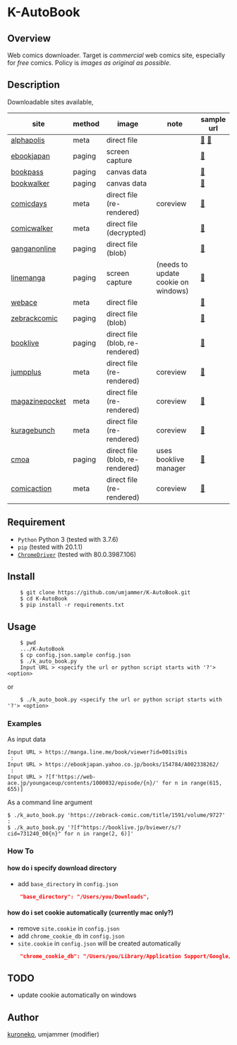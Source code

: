 # K-AutoBook

## Overview

Web comics downloader. Target is _commercial_ web comics site, especially for _free_ comics.
Policy is _images as original as possible_.

## Description

Downloadable sites available,

|site|method|image|note|sample url|
|----|------|-----|----|----------|
|[alphapolis](http://www.alphapolis.co.jp/)|meta|direct file| |[📖](http://www.alphapolis.co.jp/manga/viewManga/46) [📖](http://www.alphapolis.co.jp/manga/viewOpening/138000030/)|
|[ebookjapan](http://ebookjapan.yahoo.co.jp/)|paging|screen capture| |[📖](https://ebookjapan.yahoo.co.jp/books/145222/A000100547)|
|[bookpass](https://bookpass.auone.jp/)|paging|canvas data| |[📖](https://bookpass.auone.jp/pack/detail/?iid=BT000069318400100101&cs=top_freecomics_reco_670&pos=2&tab=1&ajb=3)|
|[bookwalker](https://bookwalker.jp/)|paging|canvas data| |[📖](https://viewer.bookwalker.jp/browserWebApi/03/view?cid=57c84cf2-7062-4ef9-9071-45fb249c926e)|
|[comicdays](https://comic-days.com/)|meta|direct file (re-rendered)|coreview|[📖](https://comic-days.com/volume/13932016480030155016)|
|[comicwalker](https://comic-walker.com/)|meta|direct file (decrypted)| |[📖](https://comic-walker.com/viewer/?tw=2&dlcl=ja&cid=KDCW_MF09000001010005_68)|
|[ganganonline](https://www.ganganonline.com/)|paging|direct file (blob)| |[📖](https://viewer.ganganonline.com/manga/?chapterId=15502)|
|[linemanga](https://manga.line.me/)|paging|screen capture|(needs to update cookie on windows)|[📖](https://manga.line.me/book/viewer?id=92dc0b4e-c5d4-4518-9fba-d78fb1e6b0f0)|
|[webace](https://web-ace.jp/)|meta|direct file| |[📖](https://web-ace.jp/youngaceup/contents/1000053/episode/1092/)|
|[zebrackcomic](https://zebrack-comic.com/)|paging|direct file (blob)| |[📖](https://zebrack-comic.com/title/37/volume/1498/viewer)|
|[booklive](https://booklive.jp/)|paging|direct file (blob, re-rendered)| |[📖](https://booklive.jp/bviewer/s/?cid=208562_003&rurl=https%3A%2F%2Fbooklive.jp%2Findex%2Fno-charge%2Fcategory_id%2FC)|
|[jumpplus](https://shonenjumpplus.com/)|meta|direct file (re-rendered)|coreview|[📖](https://shonenjumpplus.com/episode/13932016480031086197)|
|[magazinepocket](https://pocket.shonenmagazine.com/)|meta|direct file (re-rendered)|coreview|[📖](https://pocket.shonenmagazine.com/episode/13933686331610373465)|
|[kuragebunch](https://kuragebunch.com/)|meta|direct file (re-rendered)|coreview|[📖](https://kuragebunch.com/episode/10834108156630826048)|
|[cmoa](https://www.cmoa.jp/)|paging|direct file (blob, re-rendered)|uses booklive manager|[📖](https://www.cmoa.jp/bib/speedreader/speed.html?cid=0000101745_jp_0002&u0=1&u1=0&rurl=https%3A%2F%2Fwww.cmoa.jp%2Ftitle%2F101745%2Fvol%2F2%2F)|
|[comicaction](https://comic-action.com/)|meta|direct file (re-rendered)|coreview|[📖](https://https://comic-action.com/episode/13933686331636733009)|

## Requirement

* `Python` Python 3 (tested with 3.7.6)
* `pip` (tested with 20.1.1)
* [`ChromeDriver`](https://chromedriver.chromium.org/downloads) (tested with 80.0.3987.106)

## Install

```shell
    $ git clone https://github.com/umjammer/K-AutoBook.git
    $ cd K-AutoBook
    $ pip install -r requirements.txt
```

## Usage

```shell
    $ pwd
    .../K-AutoBook
    $ cp config.json.sample config.json
    $ ./k_auto_book.py
    Input URL > <specify the url or python script starts with '?'> <option>
```

or

```shell
    $ ./k_auto_book.py <specify the url or python script starts with '?'> <option>
```

### Examples

As input data

```shell
Input URL > https://manga.line.me/book/viewer?id=001si9is
 :
Input URL > https://ebookjapan.yahoo.co.jp/books/154784/A002338262/
 :
Input URL > ?[f'https://web-ace.jp/youngaceup/contents/1000032/episode/{n}/' for n in range(615, 655)]
```

As a command line argument

```shell
$ ./k_auto_book.py 'https://zebrack-comic.com/title/1591/volume/9727' 
:
$ ./k_auto_book.py '?[f"https://booklive.jp/bviewer/s/?cid=731240_00{n}" for n in range(2, 6)]'
```

### How To

#### how do i specify download directory
 * add `base_directory` in `config.json`

```Json
    "base_directory": "/Users/you/Downloads",
```

#### how do i set cookie automatically (currently mac only?)
 * remove `site.cookie` in `config.json`
 * add `chrome_cookie_db` in `config.json`
 * `site.cookie` in `config.json` will be created automatically

```Json
    "chrome_cookie_db": "/Users/you/Library/Application Support/Google/Chrome/Default/Cookies",
```

## TODO

 * update cookie automatically on windows

## Author

[kuroneko](https://github.com/amu-kuroneko),
umjammer (modifier)
